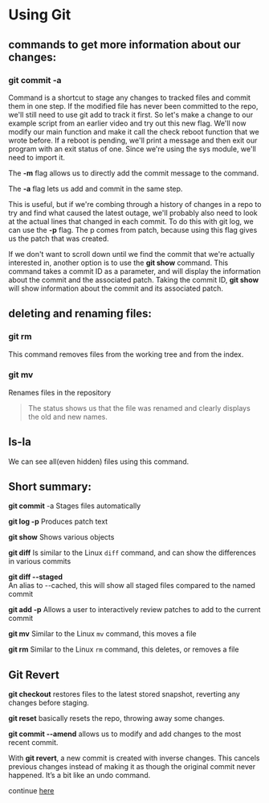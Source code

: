 # Using Git 

## commands to get more information about our changes:

### git commit -a

Command is a shortcut to stage any changes to tracked files and commit them in one step. If the modified file has never been committed to the repo, we'll still need to use git add to track it first. So let's make a change to our example script from an earlier video and try out this new flag. We'll now modify our main function and make it call the check reboot function that we wrote before. If a reboot is pending, we'll print a message and then exit our program with an exit status of one. Since we're using the sys module, we'll need to import it.

The **-m** flag allows us to directly add the commit message to the command.

The **-a** flag lets us add and commit in the same step.

This is useful, but if we're combing through a history of changes in a repo to try and find what caused the latest outage, we'll probably also need to look at the actual lines that changed in each commit. To do this with git log, we can use the **-p** flag. The p comes from patch, because using this flag gives us the patch that was created. 

If we don't want to scroll down until we find the commit that we're actually interested in, another option is to use the **git show** command. This command takes a commit ID as a parameter, and will display the information about the commit and the associated patch. Taking the commit ID, **git show** will show information about the commit and its associated patch.

## deleting and renaming files:

### git rm

This command removes files from the working tree and from the index.

### git mv

Renames  files in the repository
> The status shows us that the file was renamed and clearly displays the old and new names.

## ls-la

We can see all(even hidden) files using this command.

## Short summary:

**git commit** -a Stages files automatically

**git log -p** Produces patch text

**git show** Shows various objects 

**git diff** Is similar to the Linux `diff` command, and can show the differences in various commits 

**git diff --staged** 	
An alias to --cached, this will show all staged files compared to the named commit

**git add -p** Allows a user to interactively review patches to add to the current commit

**git mv** Similar to the Linux `mv` command, this moves a file

**git rm** Similar to the Linux `rm` command, this deletes, or removes a file


## Git Revert

**git checkout** restores files to the latest stored snapshot, reverting any changes before staging.

**git reset** basically resets the repo, throwing away some changes.

**git commit --amend** allows us to modify and add changes to the most recent commit. 

With **git revert**, a new commit is created with inverse changes. This cancels previous changes instead of making it as though the original commit never happened. It’s a bit like an undo command.

continue [here](https://www.coursera.org/learn/introduction-git-github/lecture/0X9k7/what-is-a-branch)